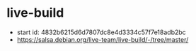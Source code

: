 # live-build

- start id: 4832b6215d6d7807dc8e4d3334c57f7e18adb2bc
- https://salsa.debian.org/live-team/live-build/-/tree/master/

